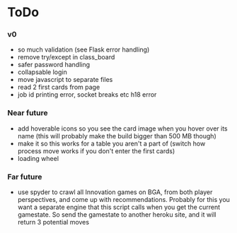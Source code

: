 # ToDo

### v0
- so much validation (see Flask error handling)
- remove try/except in class_board
- safer password handling
- collapsable login
- move javascript to separate files
- read 2 first cards from page
- job id printing error, socket breaks etc h18 error

### Near future
- add hoverable icons so you see the card image when you hover over its name (this will probably make the build bigger than 500 MB though)
- make it so this works for a table you aren't a part of (switch how process move works if you don't enter the first cards)
- loading wheel

### Far future
- use spyder to crawl all Innovation games on BGA, from both player perspectives, and come up with recommendations. Probably for this you want a separate engine that this script calls when you get the current gamestate. So send the gamestate to another heroku site, and it will return 3 potential moves

